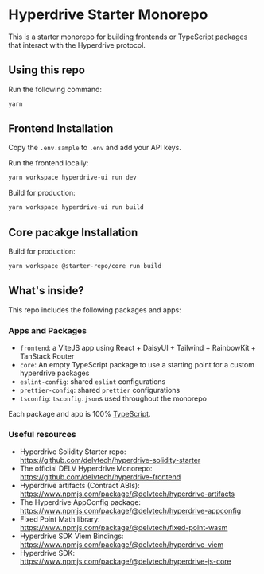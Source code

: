 # Hyperdrive Starter Monorepo

This is a starter monorepo for building frontends or TypeScript packages that interact with the Hyperdrive protocol.

## Using this repo

Run the following command:

```sh
yarn
```

## Frontend Installation

Copy the `.env.sample` to `.env` and add your API keys.

Run the frontend locally:
```sh
yarn workspace hyperdrive-ui run dev
```

Build for production:
```sh
yarn workspace hyperdrive-ui run build 
```

## Core pacakge Installation
Build for production:
```sh
yarn workspace @starter-repo/core run build 
```

## What's inside?

This repo includes the following packages and apps:

### Apps and Packages

- `frontend`: a ViteJS app using React + DaisyUI + Tailwind + RainbowKit + TanStack Router
- `core`: An empty TypeScript package to use a starting point for a custom hyperdrive packages
- `eslint-config`: shared `eslint` configurations
- `prettier-config`: shared `prettier` configurations
- `tsconfig`: `tsconfig.json`s used throughout the monorepo

Each package and app is 100% [TypeScript](https://www.typescriptlang.org/).

### Useful resources
- Hyperdrive Solidity Starter repo: https://github.com/delvtech/hyperdrive-solidity-starter
- The official DELV Hyperdrive Monorepo: https://github.com/delvtech/hyperdrive-frontend
- Hyperdrive artifacts (Contract ABIs): https://www.npmjs.com/package/@delvtech/hyperdrive-artifacts
- The Hyperdrive AppConfig package: https://www.npmjs.com/package/@delvtech/hyperdrive-appconfig 
- Fixed Point Math library: https://www.npmjs.com/package/@delvtech/fixed-point-wasm
- Hyperdrive SDK Viem Bindings: https://www.npmjs.com/package/@delvtech/hyperdrive-viem
- Hyperdrive SDK: https://www.npmjs.com/package/@delvtech/hyperdrive-js-core